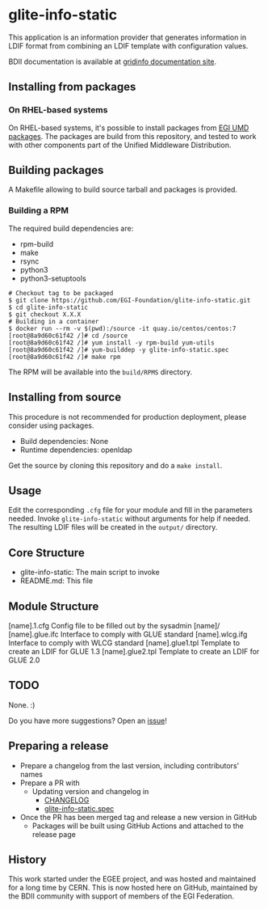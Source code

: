 # glite-info-static

This application is an information provider that generates information in LDIF
format from combining an LDIF template with configuration values.

BDII documentation is available at
[gridinfo documentation site](https://gridinfo-documentation.readthedocs.io/).

## Installing from packages

### On RHEL-based systems

On RHEL-based systems, it's possible to install packages from [EGI UMD
packages](https://go.egi.eu/umd). The packages are build from this repository,
and tested to work with other components part of the Unified Middleware
Distribution.

## Building packages

A Makefile allowing to build source tarball and packages is provided.

### Building a RPM

The required build dependencies are:

- rpm-build
- make
- rsync
- python3
- python3-setuptools

```shell
# Checkout tag to be packaged
$ git clone https://github.com/EGI-Foundation/glite-info-static.git
$ cd glite-info-static
$ git checkout X.X.X
# Building in a container
$ docker run --rm -v $(pwd):/source -it quay.io/centos/centos:7
[root@8a9d60c61f42 /]# cd /source
[root@8a9d60c61f42 /]# yum install -y rpm-build yum-utils
[root@8a9d60c61f42 /]# yum-builddep -y glite-info-static.spec
[root@8a9d60c61f42 /]# make rpm
```

The RPM will be available into the `build/RPMS` directory.

## Installing from source

This procedure is not recommended for production deployment, please consider
using packages.

* Build dependencies: None
* Runtime dependencies: openldap

Get the source by cloning this repository and do a `make install`.

## Usage

Edit the corresponding `.cfg` file for your module and fill in the parameters
needed. Invoke `glite-info-static` without arguments for help if needed.
The resulting LDIF files will be created in the `output/` directory.

## Core Structure

* glite-info-static: The main script to invoke
* README.md: This file

## Module Structure

  [name].1.cfg                  Config file to be filled out by the sysadmin
  [name]/
    [name].glue.ifc             Interface to comply with GLUE standard
    [name].wlcg.ifg             Interface to comply with WLCG standard
    [name].glue1.tpl            Template to create an LDIF for GLUE 1.3
    [name].glue2.tpl            Template to create an LDIF for GLUE 2.0

## TODO

None. :)

Do you have more suggestions?
Open an [issue](https://github.com/EGI-Federation/glite-info-static/issues/new)!

## Preparing a release

- Prepare a changelog from the last version, including contributors' names
- Prepare a PR with
  - Updating version and changelog in
    - [CHANGELOG](CHANGELOG)
    - [glite-info-static.spec](glite-info-static.spec)
- Once the PR has been merged tag and release a new version in GitHub
  - Packages will be built using GitHub Actions and attached to the release page

## History

This work started under the EGEE project, and was hosted and maintained for a
long time by CERN. This is now hosted here on GitHub, maintained by the BDII
community with support of members of the EGI Federation.
